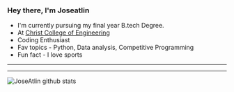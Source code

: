 ### Hey there, I'm Joseatlin


- I'm currently pursuing my final year B.tech Degree.
- At [Christ College of Engineering](https://cce.edu.in)
- Coding Enthusiast
- Fav topics - Python, Data analysis, Competitive Programming
- Fun fact - I love sports

---



---

<img align="center" alt="JoseAtlin github stats" src="https://github-readme-stats.vercel.app/api?username=JoseAtlin&show_icons=true&theme=radical">
